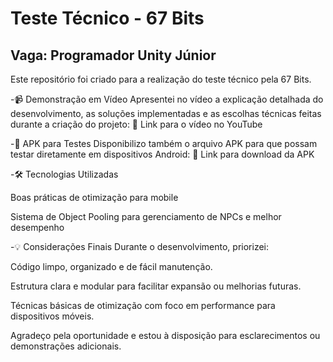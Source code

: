# Teste Técnico - 67 Bits
## Vaga: Programador Unity Júnior

Este repositório foi criado para a realização do teste técnico pela 67 Bits.

-📹 Demonstração em Vídeo
Apresentei no vídeo a explicação detalhada do desenvolvimento, as soluções implementadas e as escolhas técnicas feitas durante a criação do projeto:
🔗 Link para o vídeo no YouTube

-📲 APK para Testes
Disponibilizo também o arquivo APK para que possam testar diretamente em dispositivos Android:
🔗 Link para download da APK

-🛠️ Tecnologias Utilizadas

Boas práticas de otimização para mobile

Sistema de Object Pooling para gerenciamento de NPCs e melhor desempenho

-💡 Considerações Finais
Durante o desenvolvimento, priorizei:

Código limpo, organizado e de fácil manutenção.

Estrutura clara e modular para facilitar expansão ou melhorias futuras.

Técnicas básicas de otimização com foco em performance para dispositivos móveis.

Agradeço pela oportunidade e estou à disposição para esclarecimentos ou demonstrações adicionais.
